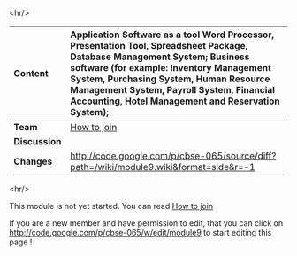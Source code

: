 

&lt;hr/&gt;


| **Content** | **Application Software as a tool** Word Processor, Presentation Tool, Spreadsheet Package, Database Management System; Business software (for example: Inventory Management System, Purchasing System, Human Resource Management System, Payroll System, Financial Accounting, Hotel Management and Reservation System); |
|:------------|:-------------------------------------------------------------------------------------------------------------------------------------------------------------------------------------------------------------------------------------------------------------------------------------------------------------------------|
| **Team**    | [How to join](http://code.google.com/p/cbse-065/wiki/FAQ?ts=1263234362&updated=FAQ#How_to_Join_this_project)                                                                                                                                                                                                             |
| **Discussion** |                                                                                                                                                                                                                                                                                                                          |
| **Changes** | http://code.google.com/p/cbse-065/source/diff?path=/wiki/module9.wiki&format=side&r=-1                                                                                                                                                                                                                                   |



&lt;hr/&gt;






This module is not yet started. You can read [How to join](http://code.google.com/p/cbse-065/wiki/FAQ?ts=1263234362&updated=FAQ#How_to_Join_this_project)

If you are a new member and have permission to edit, that you can click on http://code.google.com/p/cbse-065/w/edit/module9 to start editing this page !